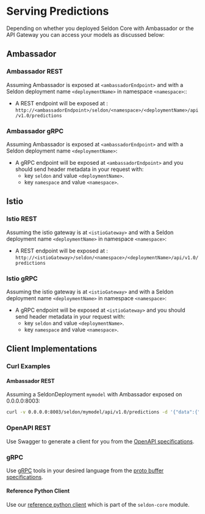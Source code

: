 # Serving Predictions

Depending on whether you deployed Seldon Core with Ambassador or the API Gateway you can access your models as discussed below:

## Ambassador

### Ambassador REST

Assuming Ambassador is exposed at ```<ambassadorEndpoint>``` and with a Seldon deployment name ```<deploymentName>```  in namespace ```<namespace>```::

 * A REST endpoint will be exposed at : ```http://<ambassadorEndpoint>/seldon/<namespace>/<deploymentName>/api/v1.0/predictions```


### Ambassador gRPC

Assuming Ambassador is exposed at ```<ambassadorEndpoint>``` and with a Seldon deployment name ```<deploymentName>```:

  * A gRPC endpoint will be exposed at ```<ambassadorEndpoint>``` and you should send header metadata in your request with:
    * key ```seldon``` and value ```<deploymentName>```.
    * key ```namespace``` and value ```<namespace>```.

## Istio

### Istio REST

Assuming the istio gateway is at ```<istioGateway>``` and with a Seldon deployment name ```<deploymentName>``` in namespace ```<namespace>```:

 * A REST endpoint will be exposed at : ```http://<istioGateway>/seldon/<namespace>/<deploymentName>/api/v1.0/predictions```


### Istio gRPC

Assuming the istio gateway is at ```<istioGateway>``` and with a Seldon deployment name ```<deploymentName>``` in namespace ```<namespace>```:

  * A gRPC endpoint will be exposed at ```<istioGateway>``` and you should send header metadata in your request with:
    * key ```seldon``` and value ```<deploymentName>```.
    * key ```namespace``` and value ```<namespace>```.


## Client Implementations

### Curl Examples

#### Ambassador REST

Assuming a SeldonDeployment ```mymodel``` with Ambassador exposed on 0.0.0.0:8003:

```bash
curl -v 0.0.0.0:8003/seldon/mymodel/api/v1.0/predictions -d '{"data":{"names":["a","b"],"tensor":{"shape":[2,2],"values":[0,0,1,1]}}}' -H "Content-Type: application/json"
```

### OpenAPI REST

Use Swagger to generate a client for you from the [OpenAPI specifications](../reference/apis/openapi.html).

### gRPC

Use [gRPC](https://grpc.io/) tools in your desired language from the [proto buffer specifications](../reference/apis/prediction.md).

#### Reference Python Client

Use our [reference python client](../python/python_module.md) which is part of the `seldon-core` module.

